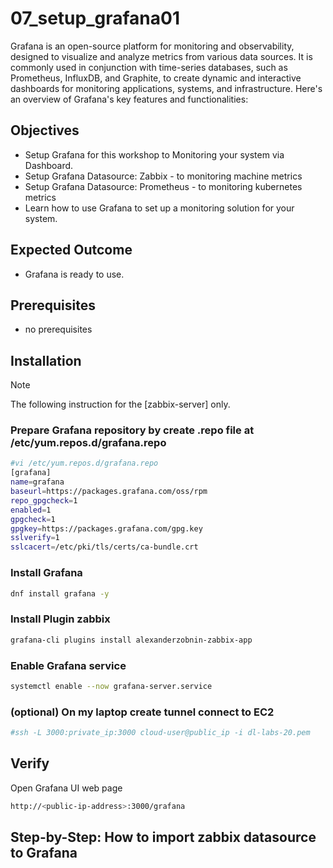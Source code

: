 # 07_setup_grafana01
Grafana is an open-source platform for monitoring and observability, designed to visualize and analyze metrics from various data sources. It is commonly used in conjunction with time-series databases, such as Prometheus, InfluxDB, and Graphite, to create dynamic and interactive dashboards for monitoring applications, systems, and infrastructure. Here's an overview of Grafana's key features and functionalities:

## Objectives
- Setup Grafana for this workshop to Monitoring your system via Dashboard.
- Setup Grafana Datasource: Zabbix - to monitoring machine metrics
- Setup Grafana Datasource: Prometheus - to monitoring kubernetes metrics
- Learn how to use Grafana to set up a monitoring solution for your system.

## Expected Outcome
- Grafana is ready to use.

## Prerequisites
- no prerequisites

## Installation
> [!NOTE]
> The following instruction for the [zabbix-server] only.

### Prepare Grafana repository by create .repo file at /etc/yum.repos.d/grafana.repo 
```sh
#vi /etc/yum.repos.d/grafana.repo 
[grafana] 
name=grafana 
baseurl=https://packages.grafana.com/oss/rpm 
repo_gpgcheck=1 
enabled=1 
gpgcheck=1 
gpgkey=https://packages.grafana.com/gpg.key 
sslverify=1 
sslcacert=/etc/pki/tls/certs/ca-bundle.crt 
```
### Install Grafana
```sh
dnf install grafana -y
```
### Install Plugin zabbix
```sh
grafana-cli plugins install alexanderzobnin-zabbix-app
```
### Enable Grafana service
```sh
systemctl enable --now grafana-server.service
```
### (optional) On my laptop create tunnel connect  to EC2 
```sh
#ssh -L 3000:private_ip:3000 cloud-user@public_ip -i dl-labs-20.pem 
```

## Verify
Open Grafana UI web page
```sh
http://<public-ip-address>:3000/grafana
```

## Step-by-Step: How to import zabbix datasource to Grafana